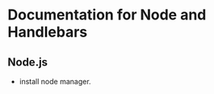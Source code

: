 <!-- markdownlint-disable MD037 -->
# Documentation for Node and Handlebars

## Node.js

* install node manager.
<!-- markdownlint-enable MD037 -->